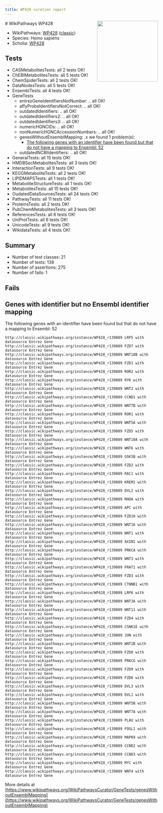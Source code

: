 ```yaml
---
title: WP428 curation report
---
```


<img style="float: right; width: 200px" src="https://upload.wikimedia.org/wikipedia/commons/thumb/8/83/Wplogo_with_text_500.png/640px-Wplogo_with_text_500.png" />
# WikiPathways WP428

* WikiPathways: [WP428](https://wikipathways.org/pathways/WP428) ([classic](https://classic.wikipathways.org/instance/WP428))
* Species: Homo sapiens
* Scholia: [WP428](https://scholia.toolforge.org/wikipathways/WP428)
## Tests
* CASMetabolitesTests: all 2 tests OK!
* ChEBIMetabolitesTests: all 5 tests OK!
* ChemSpiderTests: all 2 tests OK!
* DataNodesTests: all 5 tests OK!
* EnsemblTests: all 4 tests OK!
* GeneTests
    * entrezGeneIdentifiersNotNumber: .. all OK!
    * affyProbeIdentifiersNotCorrect: .. all OK!
    * outdatedIdentifiers: .. all OK!
    * outdatedIdentifiers2: .. all OK!
    * outdatedIdentifiers3: .. all OK!
    * numericHGNCIDs: .. all OK!
    * nonNumericHGNCAccessionNumbers: .. all OK!
    * genesWithoutEnsemblMapping: .x we found 1 problem(s):
        * [The following genes with an identifier have been found but that do not have a mapping to Ensembl: 52](#c4e5438b)
    * outdatedNCBIIdentifiers: .. all OK!
* GeneralTests: all 15 tests OK!
* HMDBSecMetabolitesTests: all 3 tests OK!
* InteractionTests: all 9 tests OK!
* KEGGMetaboliteTests: all 2 tests OK!
* LIPIDMAPSTests: all 1 tests OK!
* MetaboliteStructureTests: all 1 tests OK!
* MetabolitesTests: all 15 tests OK!
* OudatedDataSourcesTests: all 24 tests OK!
* PathwayTests: all 11 tests OK!
* ProteinsTests: all 2 tests OK!
* PubChemMetabolitesTests: all 3 tests OK!
* ReferencesTests: all 6 tests OK!
* UniProtTests: all 6 tests OK!
* UnicodeTests: all 9 tests OK!
* WikidataTests: all 4 tests OK!


## Summary

* Number of test classes: 21
* Number of tests: 138
* Number of assertions: 275
* Number of fails: 1

## Fails

<a name="c4e5438b" />

## Genes with identifier but no Ensembl identifier mapping

The following genes with an identifier have been found but that do not have a mapping to Ensembl: 52
```
http://classic.wikipathways.org/instance/WP428_r139809 LRP5 with datasource Entrez Gene
http://classic.wikipathways.org/instance/WP428_r139809 FZD7 with datasource Entrez Gene
http://classic.wikipathways.org/instance/WP428_r139809 WNT10B with datasource Entrez Gene
http://classic.wikipathways.org/instance/WP428_r139809 FZD1 with datasource Entrez Gene
http://classic.wikipathways.org/instance/WP428_r139809 ROR2 with datasource Entrez Gene
http://classic.wikipathways.org/instance/WP428_r139809 RYK with datasource Entrez Gene
http://classic.wikipathways.org/instance/WP428_r139809 WNT2 with datasource Entrez Gene
http://classic.wikipathways.org/instance/WP428_r139809 CCND1 with datasource Entrez Gene
http://classic.wikipathways.org/instance/WP428_r139809 WNT7B with datasource Entrez Gene
http://classic.wikipathways.org/instance/WP428_r139809 ROR1 with datasource Entrez Gene
http://classic.wikipathways.org/instance/WP428_r139809 WNT5A with datasource Entrez Gene
http://classic.wikipathways.org/instance/WP428_r139809 FZD5 with datasource Entrez Gene
http://classic.wikipathways.org/instance/WP428_r139809 WNT10A with datasource Entrez Gene
http://classic.wikipathways.org/instance/WP428_r139809 WNT6 with datasource Entrez Gene
http://classic.wikipathways.org/instance/WP428_r139809 GSK3B with datasource Entrez Gene
http://classic.wikipathways.org/instance/WP428_r139809 FZD2 with datasource Entrez Gene
http://classic.wikipathways.org/instance/WP428_r139809 RAC1 with datasource Entrez Gene
http://classic.wikipathways.org/instance/WP428_r139809 KREM1 with datasource Entrez Gene
http://classic.wikipathways.org/instance/WP428_r139809 DVL2 with datasource Entrez Gene
http://classic.wikipathways.org/instance/WP428_r139809 RHOA with datasource Entrez Gene
http://classic.wikipathways.org/instance/WP428_r139809 APC with datasource Entrez Gene
http://classic.wikipathways.org/instance/WP428_r139809 FZD10 with datasource Entrez Gene
http://classic.wikipathways.org/instance/WP428_r139809 WNT16 with datasource Entrez Gene
http://classic.wikipathways.org/instance/WP428_r139809 WNT1 with datasource Entrez Gene
http://classic.wikipathways.org/instance/WP428_r139809 AXIN1 with datasource Entrez Gene
http://classic.wikipathways.org/instance/WP428_r139809 PRKCA with datasource Entrez Gene
http://classic.wikipathways.org/instance/WP428_r139809 WNT3 with datasource Entrez Gene
http://classic.wikipathways.org/instance/WP428_r139809 FRAT1 with datasource Entrez Gene
http://classic.wikipathways.org/instance/WP428_r139809 FZD3 with datasource Entrez Gene
http://classic.wikipathways.org/instance/WP428_r139809 CTNNB1 with datasource Entrez Gene
http://classic.wikipathways.org/instance/WP428_r139809 LRP6 with datasource Entrez Gene
http://classic.wikipathways.org/instance/WP428_r139809 WNT3A with datasource Entrez Gene
http://classic.wikipathways.org/instance/WP428_r139809 WNT11 with datasource Entrez Gene
http://classic.wikipathways.org/instance/WP428_r139809 FZD4 with datasource Entrez Gene
http://classic.wikipathways.org/instance/WP428_r139809 CSNK1E with datasource Entrez Gene
http://classic.wikipathways.org/instance/WP428_r139809 JUN with datasource Entrez Gene
http://classic.wikipathways.org/instance/WP428_r139809 WNT2B with datasource Entrez Gene
http://classic.wikipathways.org/instance/WP428_r139809 FZD8 with datasource Entrez Gene
http://classic.wikipathways.org/instance/WP428_r139809 PRKCG with datasource Entrez Gene
http://classic.wikipathways.org/instance/WP428_r139809 FZD9 with datasource Entrez Gene
http://classic.wikipathways.org/instance/WP428_r139809 FZD6 with datasource Entrez Gene
http://classic.wikipathways.org/instance/WP428_r139809 DVL3 with datasource Entrez Gene
http://classic.wikipathways.org/instance/WP428_r139809 DVL1 with datasource Entrez Gene
http://classic.wikipathways.org/instance/WP428_r139809 WNT5B with datasource Entrez Gene
http://classic.wikipathways.org/instance/WP428_r139809 WNT7A with datasource Entrez Gene
http://classic.wikipathways.org/instance/WP428_r139809 PLAU with datasource Entrez Gene
http://classic.wikipathways.org/instance/WP428_r139809 FOSL1 with datasource Entrez Gene
http://classic.wikipathways.org/instance/WP428_r139809 MAPK9 with datasource Entrez Gene
http://classic.wikipathways.org/instance/WP428_r139809 CCND2 with datasource Entrez Gene
http://classic.wikipathways.org/instance/WP428_r139809 CCND3 with datasource Entrez Gene
http://classic.wikipathways.org/instance/WP428_r139809 MYC with datasource Entrez Gene
http://classic.wikipathways.org/instance/WP428_r139809 WNT4 with datasource Entrez Gene
```

More details at [https://www.wikipathways.org/WikiPathwaysCurator/GeneTests/genesWithoutEnsemblMapping](https://www.wikipathways.org/WikiPathwaysCurator/GeneTests/genesWithoutEnsemblMapping)

